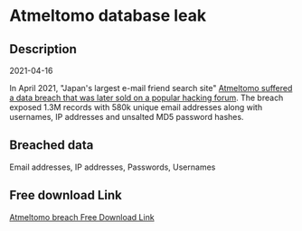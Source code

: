 # Atmeltomo database leak

## Description

2021-04-16

In April 2021, &quot;Japan's largest e-mail friend search site&quot; <a href="https://socradar.io/the-week-in-dark-web-29-august-2022-access-sales-and-data-leaks/" target="_blank" rel="noopener">Atmeltomo suffered a data breach that was later sold on a popular hacking forum</a>. The breach exposed 1.3M records with 580k unique email addresses along with usernames, IP addresses and unsalted MD5 password hashes.

## Breached data

Email addresses, IP addresses, Passwords, Usernames

## Free download Link

[Atmeltomo breach Free Download Link](https://link-to.net/1229997/339.97506966939403/dynamic/?r=aHR0cHM6Ly93d3cubWVkaWFmaXJlLmNvbS92aWV3L09PZEJRWG1rZkhaN2JtNi9hdG1lbHRvbW8uY29tL2ZpbGU=)